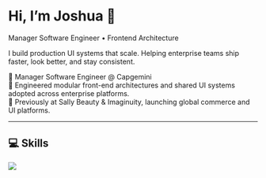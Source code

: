 # Hi, I’m Joshua 👋  
Manager Software Engineer • Frontend Architecture

I build production UI systems that scale. 
Helping enterprise teams ship faster, look better, and stay consistent.  

💼 Manager Software Engineer @ Capgemini  
🧠 Engineered modular front-end architectures and shared UI systems adopted across enterprise platforms.  
🧩 Previously at Sally Beauty & Imaginuity, launching global commerce and UI platforms.  

---

## 💻 Skills
<p align="left">
  <img src="https://skillicons.dev/icons?i=ts,js,react,nextjs,svelte,nodejs,graphql,html,css,tailwind,materialui,storybook,redux,vite,webpack,git,githubactions,jenkins,docker,aws,vercel,mongodb,figma" />
</p>
